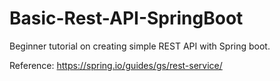 # Basic-Rest-API-SpringBoot
Beginner tutorial on creating simple REST API with Spring boot.


Reference: https://spring.io/guides/gs/rest-service/

